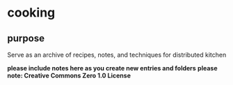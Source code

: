 # cooking

## purpose
Serve as an archive of recipes, notes, and techniques for distributed kitchen

__please include notes here as you create new entries and folders__
__please note: Creative Commons Zero 1.0 License__

